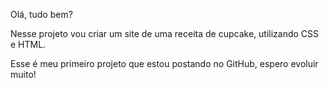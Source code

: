 Olá, tudo bem?

Nesse projeto vou criar um site de uma receita de cupcake, utilizando CSS e HTML.

Esse é meu primeiro projeto que estou postando no GitHub, espero evoluir muito!
